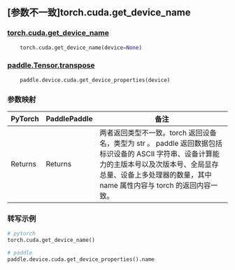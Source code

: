 ## [参数不一致]torch.cuda.get_device_name

### [torch.cuda.get_device_name](https://pytorch.org/docs/1.13/generated/torch.cuda.get_device_name.html)

```python
    torch.cuda.get_device_name(device=None)
```

### [paddle.Tensor.transpose](https://www.paddlepaddle.org.cn/documentation/docs/zh/api/paddle/device/cuda/get_device_properties_cn.html#get-device-properties)

```python
    paddle.device.cuda.get_device_properties(device)
```

<!-- ### 一致的参数
| PyTorch       | PaddlePaddle | 备注                                                   |
| ------------- | ------------ | ------------------------------------------------------ |
| device | device | torch 的 device 参数类型为 torch.device 或 int 或 str。paddle 的 id 为 paddle.CUDAPlace 或 int 或 str。 | -->

### 参数映射
| PyTorch       | PaddlePaddle | 备注                                                   |
| ------------- | ------------ | ------------------------------------------------------ |
| Returns | Returns | 两者返回类型不一致。torch 返回设备名，类型为 str 。 paddle 返回数据包括标识设备的 ASCII 字符串、设备计算能力的主版本号以及次版本号、全局显存总量、设备上多处理器的数量，其中 name 属性内容与 torch 的返回内容一致。 |


### 转写示例

```python
# pytorch
torch.cuda.get_device_name()

# paddle
paddle.device.cuda.get_device_properties().name
```
